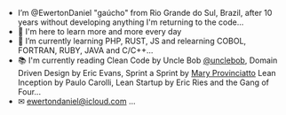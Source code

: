 - I’m @EwertonDaniel "gaúcho" from Rio Grande do Sul, Brazil, after 10 years without developing anything I'm returning to the code...
- 👀 I'm here to learn more and more every day
- 🌱 I’m currently learning PHP, RUST, JS and relearning COBOL, FORTRAN, RUBY, JAVA and C/C++...
- 📚 I'm currently reading 
     Clean Code by Uncle Bob [@unclebob](https://github.com/unclebob), 
     Domain Driven Design by Eric Evans,
     Sprint a Sprint by [Mary Provinciatto](https://github.com/maryprovinciatto)
     Lean Inception by Paulo Carolli, 
     Lean Startup by Eric Ries and the Gang of Four...
- ✉ ewertondaniel@icloud.com ...
